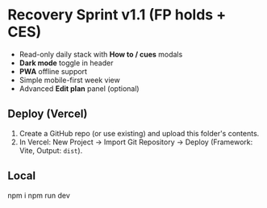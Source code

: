 
# Recovery Sprint v1.1 (FP holds + CES)
- Read-only daily stack with **How to / cues** modals
- **Dark mode** toggle in header
- **PWA** offline support
- Simple mobile-first week view
- Advanced **Edit plan** panel (optional)

## Deploy (Vercel)
1) Create a GitHub repo (or use existing) and upload this folder's contents.
2) In Vercel: New Project → Import Git Repository → Deploy (Framework: Vite, Output: `dist`).

## Local
npm i
npm run dev
